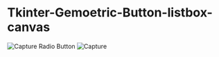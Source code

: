 # Tkinter-Gemoetric-Button-listbox-canvas

![Capture](https://user-images.githubusercontent.com/82317107/116781723-67ede580-aaa2-11eb-8e8f-0e9b804edf48.PNG)
 Radio Button
![Capture](https://user-images.githubusercontent.com/82317107/116781780-d6cb3e80-aaa2-11eb-870a-cc79ad258b3c.PNG)

